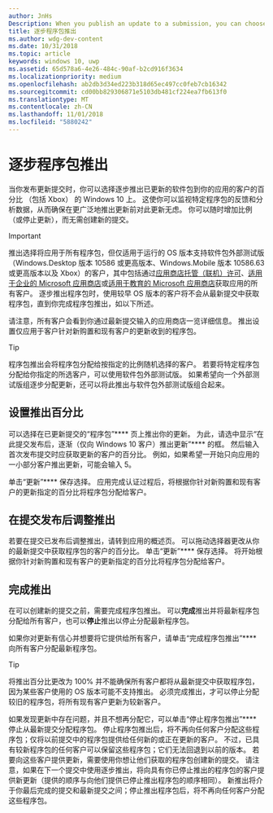 ```yaml
---
author: JnHs
Description: When you publish an update to a submission, you can choose to gradually roll out the updated packages to a percentage of your app’s customers on Windows 10.
title: 逐步程序包推出
ms.author: wdg-dev-content
ms.date: 10/31/2018
ms.topic: article
keywords: windows 10, uwp
ms.assetid: 65d578a6-4e26-484c-90af-b2cd916f3634
ms.localizationpriority: medium
ms.openlocfilehash: ab2db3d34ed223b318d65ec497cc0feb7cb16342
ms.sourcegitcommit: cd00bb829306871e5103db481cf224ea7fb613f0
ms.translationtype: MT
ms.contentlocale: zh-CN
ms.lasthandoff: 11/01/2018
ms.locfileid: "5880242"
---
```

# <a name="gradual-package-rollout"></a>逐步程序包推出

当你发布更新提交时，你可以选择逐步推出已更新的软件包到你的应用的客户的百分比 （包括 Xbox） 的 Windows 10 上。 这使你可以监视特定程序包的反馈和分析数据，从而确保在更广泛地推出更新前对此更新无虑。 你可以随时增加比例（或停止更新），而无需创建新的提交。 

> [!IMPORTANT]
> 推出选择将应用于所有程序包，但仅适用于运行的 OS 版本支持软件包外部测试版（Windows.Desktop 版本 10586 或更高版本、Windows.Mobile 版本 10586.63 或更高版本以及 Xbox）的客户，其中包括通过[应用商店托管（联机）许可](organizational-licensing.md)、[适用于企业的 Microsoft 应用商店](https://businessstore.microsoft.com/store)或[适用于教育的 Microsoft 应用商店](https://educationstore.microsoft.com/store)获取应用的所有客户。 逐步推出程序包时，使用较早 OS 版本的客户将不会从最新提交中获取程序包，直到你完成程序包推出，如以下所述。

请注意，所有客户会看到你通过最新提交输入的应用商店一览详细信息。 推出设置仅应用于客户针对新购置和现有客户的更新收到的程序包。

> [!TIP]
> 程序包推出会将程序包分配给按指定的比例随机选择的客户。 若要将特定程序包分配给你指定的所选客户，可以使用软件包外部测试版。 如果希望向一个外部测试版组逐步分配更新，还可以将此推出与软件包外部测试版组合起来。


## <a name="setting-the-rollout-percentage"></a>设置推出百分比

可以选择在已更新提交的“程序包”**** 页上推出你的更新。 为此，请选中显示“在此提交发布后，逐渐（仅向 Windows 10 客户）推出更新”**** 的框。 然后输入首次发布提交时应获取更新的客户的百分比。 例如，如果希望一开始只向应用的一小部分客户推出更新，可能会输入 5。

单击“更新”**** 保存选择。 应用完成认证过程后，将根据你针对新购置和现有客户的更新指定的百分比将程序包分配给客户。


## <a name="adjusting-the-rollout-after-the-submission-is-published"></a>在提交发布后调整推出

若要在提交已发布后调整推出，请转到应用的概述页。 可以拖动选择器更改从你的最新提交中获取程序包的客户的百分比。 单击“更新”**** 保存选择。 将开始根据你针对新购置和现有客户的更新指定的百分比将程序包分配给客户。


## <a name="completing-the-rollout"></a>完成推出

在可以创建新的提交之前，需要完成程序包推出。 可以**完成**推出并将最新程序包分配给所有客户，也可以**停止**推出以停止分配最新程序包。

如果你对更新有信心并想要将它提供给所有客户，请单击“完成程序包推出”**** 向所有客户分配最新程序包。

> [!TIP]
> 将推出百分比更改为 100% 并不能确保所有客户都将从最新提交中获取程序包，因为某些客户使用的 OS 版本可能不支持推出。 必须完成推出，才可以停止分配较旧的程序包，将所有现有客户更新为较新客户。

如果发现更新中存在问题，并且不想再分配它，可以单击“停止程序包推出”**** 停止从最新提交分配程序包。 停止程序包推出后，将不再向任何客户分配这些程序包；仅将以前提交中的程序包提供给任何新的或正在更新的客户。 不过，已具有较新程序包的任何客户可以保留这些程序包；它们无法回退到以前的版本。 若要向这些客户提供更新，需要使用你想让他们获取的程序包创建新的提交。 请注意，如果在下一个提交中使用逐步推出，将向具有你已停止推出的程序包的客户提供新更新（提供的顺序与向他们提供已停止推出程序包的顺序相同）。 新推出将介于你最后完成的提交和最新提交之间；停止推出程序包后，将不再向任何客户分配这些程序包。
